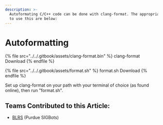 ```yaml
---
description: >-
  Autoformating C/C++ code can be done with clang-format. The appropriate files
  to use this are below:
---
```


# Autoformatting

{% file src="../../.gitbook/assets/clang-format.bin" %}
clang-format Download
{% endfile %}

{% file src="../../.gitbook/assets/format.sh" %}
format.sh Download
{% endfile %}

Set up clang-format on your path with your terminal of choice (as found online), then run "format.sh".

## Teams Contributed to this Article:

* [BLRS](https://purduesigbots.com/) (Purdue SIGBots)
